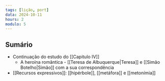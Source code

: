 ```yaml
---
tags: [lição, port]
data: 2024-10-11
hours: 2
modulo: 5
---
```


## Sumário
- Continuação do estudo do [[Capitulo IV]]
	- A heroína romântica - [[Teresa de Albuquerque|Teresa]] e [[Simão Botelho|Simão]] com a sua correspondência
- [[Recursos expressivos]]: [[hipérbole]], [[metáfora]] e [[metonímia]]